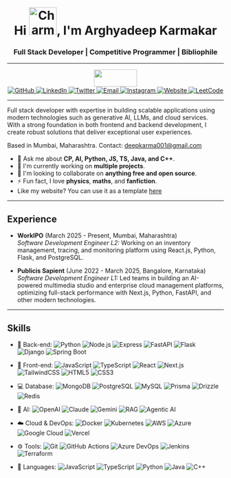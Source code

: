<h1 align="center">Hi <img src="https://emoji.gg/assets/emoji/CharmanderHi.png" width="64px" height="64px" alt="CharmanderHi">, I'm Arghyadeep Karmakar</h1>
<h3 align="center">Full Stack Developer | Competitive Programmer | Bibliophile</h3>

---

<div align="center">
  <a href="https://projecteuler.net/">
    <img src="https://projecteuler.net/profile/RUiNtheExtinct.png" width="100" height="40" />
  </a>
</div>

<div align="center">
  <a href="https://github.com/RUiNtheExtinct">
    <img src="https://img.shields.io/badge/GitHub-%23121011.svg?style=for-the-badge&logo=github&logoColor=white" alt="GitHub"/>
  </a>
  <a href="https://linkedin.com/in/ruintheextinct">
    <img src="https://img.shields.io/badge/LinkedIn-0077B5.svg?style=for-the-badge&logo=linkedin&logoColor=white" alt="LinkedIn"/>
  </a>
  <a href="https://twitter.com/fallacy69">
    <img src="https://img.shields.io/badge/Twitter-1da1f2.svg?style=for-the-badge&logo=twitter&logoColor=white" alt="Twitter"/>
  </a>
  <a href="mailto:deepkarma001@gmail.com">
    <img src="https://img.shields.io/badge/Email-D14836.svg?style=for-the-badge&logo=gmail&logoColor=white" alt="Email"/>
  </a>
  <a href="https://www.instagram.com/ruin_the_extinct">
    <img src="https://img.shields.io/badge/Instagram-E4405F.svg?style=for-the-badge&logo=instagram&logoColor=white" alt="Instagram"/>
  </a>
  <a href="https://rte-portfolio.vercel.app">
    <img src="https://img.shields.io/badge/Website-000000.svg?style=for-the-badge&logo=website&logoColor=white" alt="Website"/>
  </a>
  <a href="https://leetcode.com/RUiNtheExtinct/">
    <img src="https://img.shields.io/badge/LeetCode-FFA116.svg?style=for-the-badge&logo=LeetCode&logoColor=black" alt="LeetCode"/>
  </a>
</div>

---

<p >
  Full stack developer with expertise in building scalable applications using modern technologies such as generative AI, LLMs, and cloud services.<br/>
  With a strong foundation in both frontend and backend development, I create robust solutions that deliver exceptional user experiences.<br/>

Based in Mumbai, Maharashtra. Contact: deepkarma001@gmail.com

</p>

-   💬 Ask me about **CP, AI, Python, JS, TS, Java, and C++**.
-   🔭 I'm currently working on **multiple projects**.
-   👯 I'm looking to collaborate on **anything free and open source**.
-   ⚡ Fun fact, I love **physics**, **maths**, and **fanfiction**.
-   Like my website? You can use it as a template [here](https://rte-portfolio.vercel.app/blog/view/using-this-template-to-build-your-portfolio)

---

## Experience

-   **WorkIPO** (March 2025 - Present, Mumbai, Maharashtra)<br/>
    _Software Development Engineer L2:_ Working on an inventory management, tracing, and monitoring platform using React.js, Python, Flask, and PostgreSQL.

-   **Publicis Sapient** (June 2022 - March 2025, Bangalore, Karnataka)<br/>
    _Software Development Engineer L1:_ Led teams in building an AI-powered multimedia studio and enterprise cloud management platforms, optimizing full-stack performance with Next.js, Python, FastAPI, and other modern technologies.

---

## Skills

-   🔭 Back-end: ![Python](https://img.shields.io/badge/-Python-blue?style=flat-circle&logo=python) ![Node.js](https://img.shields.io/badge/-Node.js-green?style=flat-circle&logo=nodedotjs) ![Express](https://img.shields.io/badge/-Express-black?style=flat-circle&logo=express) ![FastAPI](https://img.shields.io/badge/-FastAPI-teal?style=flat-circle&logo=fastapi) ![Flask](https://img.shields.io/badge/-Flask-black?style=flat-circle&logo=flask) ![Django](https://img.shields.io/badge/-Django-green?style=flat-circle&logo=django) ![Spring Boot](https://img.shields.io/badge/-SpringBoot-green?style=flat-circle&logo=springboot)

-   👯 Front-end: ![JavaScript](https://img.shields.io/badge/-JavaScript-yellow?style=flat-circle&logo=javascript) ![TypeScript](https://img.shields.io/badge/-TypeScript-blue?style=flat-circle&logo=typescript) ![React](https://img.shields.io/badge/-React-blue?style=flat-circle&logo=react) ![Next.js](https://img.shields.io/badge/-Next.js-black?style=flat-circle&logo=nextdotjs) ![TailwindCSS](https://img.shields.io/badge/-TailwindCSS-blue?style=flat-circle&logo=tailwindcss) ![HTML5](https://img.shields.io/badge/-HTML5-orange?style=flat-circle&logo=html5) ![CSS3](https://img.shields.io/badge/-CSS3-blue?style=flat-circle&logo=css3)

-   💻 Database: ![MongoDB](https://img.shields.io/badge/-MongoDB-green?style=flat-circle&logo=mongodb) ![PostgreSQL](https://img.shields.io/badge/-PostgreSQL-blue?style=flat-circle&logo=postgresql) ![MySQL](https://img.shields.io/badge/-MySQL-blue?style=flat-circle&logo=mysql) ![Prisma](https://img.shields.io/badge/-Prisma-teal?style=flat-circle&logo=prisma) ![Drizzle](https://img.shields.io/badge/-Drizzle-teal?style=flat-circle&logo=drizzle) ![Redis](https://img.shields.io/badge/-Redis-red?style=flat-circle&logo=redis)

-   🤖 AI: ![OpenAI](https://img.shields.io/badge/-OpenAI-black?style=flat-circle&logo=openai) ![Claude](https://img.shields.io/badge/-Claude-purple?style=flat-circle&logo=claude) ![Gemini](https://img.shields.io/badge/-Gemini-blue?style=flat-circle&logo=gemini) ![RAG](https://img.shields.io/badge/-RAG-green?style=flat-circle&logo=langchain) ![Agentic AI](https://img.shields.io/badge/-AgenticAI-gray?style=flat-circle&logo=robot)

-   ☁️ Cloud & DevOps: ![Docker](https://img.shields.io/badge/-Docker-blue?style=flat-circle&logo=docker) ![Kubernetes](https://img.shields.io/badge/-Kubernetes-blue?style=flat-circle&logo=kubernetes) ![AWS](https://img.shields.io/badge/-AWS-orange?style=flat-circle&logo=amazonaws) ![Azure](https://img.shields.io/badge/-Azure-blue?style=flat-circle&logo=microsoftazure) ![Google Cloud](https://img.shields.io/badge/-GCP-blue?style=flat-circle&logo=googlecloud) ![Vercel](https://img.shields.io/badge/-Vercel-black?style=flat-circle&logo=vercel)

-   ⚙️ Tools: ![Git](https://img.shields.io/badge/-Git-red?style=flat-circle&logo=git) ![GitHub Actions](https://img.shields.io/badge/-GithubActions-black?style=flat-circle&logo=githubactions) ![Azure DevOps](https://img.shields.io/badge/-AzureDevOps-blue?style=flat-circle&logo=azuredevops) ![Jenkins](https://img.shields.io/badge/-Jenkins-red?style=flat-circle&logo=jenkins) ![Terraform](https://img.shields.io/badge/-Terraform-purple?style=flat-circle&logo=terraform)

-   🌱 Languages: ![JavaScript](https://img.shields.io/badge/-JavaScript-yellow?style=flat-circle&logo=javascript) ![TypeScript](https://img.shields.io/badge/-TypeScript-blue?style=flat-circle&logo=typescript) ![Python](https://img.shields.io/badge/-Python-blue?style=flat-circle&logo=python) ![Java](https://img.shields.io/badge/-Java-red?style=flat-circle&logo=java) ![C++](https://img.shields.io/badge/-C++-blue?style=flat-circle&logo=cplusplus)
